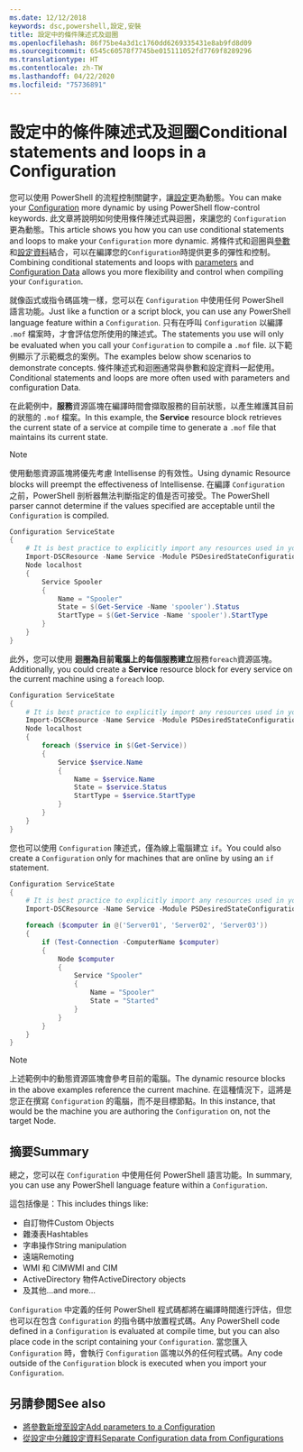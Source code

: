 ```yaml
---
ms.date: 12/12/2018
keywords: dsc,powershell,設定,安裝
title: 設定中的條件陳述式及迴圈
ms.openlocfilehash: 86f75be4a3d1c1760dd6269335431e8ab9fd8d09
ms.sourcegitcommit: 6545c60578f7745be015111052fd7769f8289296
ms.translationtype: HT
ms.contentlocale: zh-TW
ms.lasthandoff: 04/22/2020
ms.locfileid: "75736891"
---
```

# <a name="conditional-statements-and-loops-in-a-configuration"></a><span data-ttu-id="5d7ff-103">設定中的條件陳述式及迴圈</span><span class="sxs-lookup"><span data-stu-id="5d7ff-103">Conditional statements and loops in a Configuration</span></span>

<span data-ttu-id="5d7ff-104">您可以使用 PowerShell 的流程控制關鍵字，讓[設定](configurations.md)更為動態。</span><span class="sxs-lookup"><span data-stu-id="5d7ff-104">You can make your [Configuration](configurations.md) more dynamic by using PowerShell flow-control keywords.</span></span> <span data-ttu-id="5d7ff-105">此文章將說明如何使用條件陳述式與迴圈，來讓您的 `Configuration` 更為動態。</span><span class="sxs-lookup"><span data-stu-id="5d7ff-105">This article shows you how you can use conditional statements and loops to make your `Configuration` more dynamic.</span></span> <span data-ttu-id="5d7ff-106">將條件式和迴圈與[參數](add-parameters-to-a-configuration.md)和[設定資料](configData.md)結合，可以在編譯您的`Configuration`時提供更多的彈性和控制。</span><span class="sxs-lookup"><span data-stu-id="5d7ff-106">Combining conditional statements and loops with [parameters](add-parameters-to-a-configuration.md) and [Configuration Data](configData.md) allows you more flexibility and control when compiling your `Configuration`.</span></span>

<span data-ttu-id="5d7ff-107">就像函式或指令碼區塊一樣，您可以在 `Configuration` 中使用任何 PowerShell 語言功能。</span><span class="sxs-lookup"><span data-stu-id="5d7ff-107">Just like a function or a script block, you can use any PowerShell language feature within a `Configuration`.</span></span>
<span data-ttu-id="5d7ff-108">只有在呼叫 `Configuration` 以編譯 `.mof` 檔案時，才會評估您所使用的陳述式。</span><span class="sxs-lookup"><span data-stu-id="5d7ff-108">The statements you use will only be evaluated when you call your `Configuration` to compile a `.mof` file.</span></span> <span data-ttu-id="5d7ff-109">以下範例顯示了示範概念的案例。</span><span class="sxs-lookup"><span data-stu-id="5d7ff-109">The examples below show scenarios to demonstrate concepts.</span></span> <span data-ttu-id="5d7ff-110">條件陳述式和迴圈通常與參數和設定資料一起使用。</span><span class="sxs-lookup"><span data-stu-id="5d7ff-110">Conditional statements and loops are more often used with parameters and configuration Data.</span></span>

<span data-ttu-id="5d7ff-111">在此範例中，**服務**資源區塊在編譯時間會擷取服務的目前狀態，以產生維護其目前的狀態的 `.mof` 檔案。</span><span class="sxs-lookup"><span data-stu-id="5d7ff-111">In this  example, the **Service** resource block retrieves the current state of a service at compile time to generate a `.mof` file that maintains its current state.</span></span>

> [!NOTE]
> <span data-ttu-id="5d7ff-112">使用動態資源區塊將優先考慮 Intellisense 的有效性。</span><span class="sxs-lookup"><span data-stu-id="5d7ff-112">Using dynamic Resource blocks will preempt the effectiveness of Intellisense.</span></span> <span data-ttu-id="5d7ff-113">在編譯 `Configuration` 之前，PowerShell 剖析器無法判斷指定的值是否可接受。</span><span class="sxs-lookup"><span data-stu-id="5d7ff-113">The PowerShell parser cannot determine if the values specified are acceptable until the `Configuration` is compiled.</span></span>

```powershell
Configuration ServiceState
{
    # It is best practice to explicitly import any resources used in your Configurations.
    Import-DSCResource -Name Service -Module PSDesiredStateConfiguration
    Node localhost
    {
        Service Spooler
        {
            Name = "Spooler"
            State = $(Get-Service -Name 'spooler').Status
            StartType = $(Get-Service -Name 'spooler').StartType
        }
    }
}
```

<span data-ttu-id="5d7ff-114">此外，您可以使用  **迴圈為目前電腦上的每個服務建立**服務`foreach`資源區塊。</span><span class="sxs-lookup"><span data-stu-id="5d7ff-114">Additionally, you could create a **Service** resource block for every service on the current machine using a `foreach` loop.</span></span>

```powershell
Configuration ServiceState
{
    # It is best practice to explicitly import any resources used in your Configurations.
    Import-DSCResource -Name Service -Module PSDesiredStateConfiguration
    Node localhost
    {
        foreach ($service in $(Get-Service))
        {
            Service $service.Name
            {
                Name = $service.Name
                State = $service.Status
                StartType = $service.StartType
            }
        }
    }
}
```

<span data-ttu-id="5d7ff-115">您也可以使用 `Configuration` 陳述式，僅為線上電腦建立 `if`。</span><span class="sxs-lookup"><span data-stu-id="5d7ff-115">You could also create a `Configuration` only for machines that are online by using an `if` statement.</span></span>

```powershell
Configuration ServiceState
{
    # It is best practice to explicitly import any resources used in your Configurations.
    Import-DSCResource -Name Service -Module PSDesiredStateConfiguration

    foreach ($computer in @('Server01', 'Server02', 'Server03'))
    {
        if (Test-Connection -ComputerName $computer)
        {
            Node $computer
            {
                Service "Spooler"
                {
                    Name = "Spooler"
                    State = "Started"
                }
            }
        }
    }
}
```

> [!NOTE]
> <span data-ttu-id="5d7ff-116">上述範例中的動態資源區塊會參考目前的電腦。</span><span class="sxs-lookup"><span data-stu-id="5d7ff-116">The dynamic resource blocks in the above examples reference the current machine.</span></span> <span data-ttu-id="5d7ff-117">在這種情況下，這將是您正在撰寫 `Configuration` 的電腦，而不是目標節點。</span><span class="sxs-lookup"><span data-stu-id="5d7ff-117">In this instance, that would be the machine you are authoring the `Configuration` on, not the target Node.</span></span>

<!---
Mention Get-DSCConfigurationFromSystem
-->

## <a name="summary"></a><span data-ttu-id="5d7ff-118">摘要</span><span class="sxs-lookup"><span data-stu-id="5d7ff-118">Summary</span></span>

<span data-ttu-id="5d7ff-119">總之，您可以在 `Configuration` 中使用任何 PowerShell 語言功能。</span><span class="sxs-lookup"><span data-stu-id="5d7ff-119">In summary, you can use any PowerShell language feature within a `Configuration`.</span></span>

<span data-ttu-id="5d7ff-120">這包括像是：</span><span class="sxs-lookup"><span data-stu-id="5d7ff-120">This includes things like:</span></span>

- <span data-ttu-id="5d7ff-121">自訂物件</span><span class="sxs-lookup"><span data-stu-id="5d7ff-121">Custom Objects</span></span>
- <span data-ttu-id="5d7ff-122">雜湊表</span><span class="sxs-lookup"><span data-stu-id="5d7ff-122">Hashtables</span></span>
- <span data-ttu-id="5d7ff-123">字串操作</span><span class="sxs-lookup"><span data-stu-id="5d7ff-123">String manipulation</span></span>
- <span data-ttu-id="5d7ff-124">遠端</span><span class="sxs-lookup"><span data-stu-id="5d7ff-124">Remoting</span></span>
- <span data-ttu-id="5d7ff-125">WMI 和 CIM</span><span class="sxs-lookup"><span data-stu-id="5d7ff-125">WMI and CIM</span></span>
- <span data-ttu-id="5d7ff-126">ActiveDirectory 物件</span><span class="sxs-lookup"><span data-stu-id="5d7ff-126">ActiveDirectory objects</span></span>
- <span data-ttu-id="5d7ff-127">及其他...</span><span class="sxs-lookup"><span data-stu-id="5d7ff-127">and more...</span></span>

<span data-ttu-id="5d7ff-128">`Configuration` 中定義的任何 PowerShell 程式碼都將在編譯時間進行評估，但您也可以在包含 `Configuration` 的指令碼中放置程式碼。</span><span class="sxs-lookup"><span data-stu-id="5d7ff-128">Any PowerShell code defined in a `Configuration` is evaluated at compile time, but you can also place code in the script containing your `Configuration`.</span></span> <span data-ttu-id="5d7ff-129">當您匯入 `Configuration` 時，會執行 `Configuration` 區塊以外的任何程式碼。</span><span class="sxs-lookup"><span data-stu-id="5d7ff-129">Any code outside of the `Configuration` block is executed when you import your `Configuration`.</span></span>

## <a name="see-also"></a><span data-ttu-id="5d7ff-130">另請參閱</span><span class="sxs-lookup"><span data-stu-id="5d7ff-130">See also</span></span>

- [<span data-ttu-id="5d7ff-131">將參數新增至設定</span><span class="sxs-lookup"><span data-stu-id="5d7ff-131">Add parameters to a Configuration</span></span>](add-parameters-to-a-configuration.md)
- [<span data-ttu-id="5d7ff-132">從設定中分離設定資料</span><span class="sxs-lookup"><span data-stu-id="5d7ff-132">Separate Configuration data from Configurations</span></span>](configData.md)

